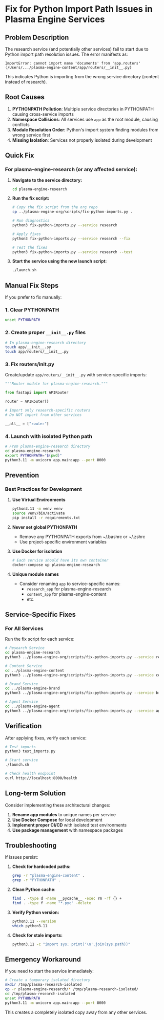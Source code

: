 # Fix for Python Import Path Issues in Plasma Engine Services

## Problem Description

The research service (and potentially other services) fail to start due to Python import path resolution issues. The error manifests as:

```
ImportError: cannot import name 'documents' from 'app.routers' (/Users/.../plasma-engine-content/app/routers/__init__.py)
```

This indicates Python is importing from the wrong service directory (content instead of research).

## Root Causes

1. **PYTHONPATH Pollution**: Multiple service directories in PYTHONPATH causing cross-service imports
2. **Namespace Collisions**: All services use `app` as the root module, causing conflicts
3. **Module Resolution Order**: Python's import system finding modules from wrong service first
4. **Missing Isolation**: Services not properly isolated during development

## Quick Fix

### For plasma-engine-research (or any affected service):

1. **Navigate to the service directory:**
   ```bash
   cd plasma-engine-research
   ```

2. **Run the fix script:**
   ```bash
   # Copy the fix script from the org repo
   cp ../plasma-engine-org/scripts/fix-python-imports.py .

   # Run diagnostics
   python3 fix-python-imports.py --service research

   # Apply fixes
   python3 fix-python-imports.py --service research --fix

   # Test the fixes
   python3 fix-python-imports.py --service research --test
   ```

3. **Start the service using the new launch script:**
   ```bash
   ./launch.sh
   ```

## Manual Fix Steps

If you prefer to fix manually:

### 1. Clear PYTHONPATH

```bash
unset PYTHONPATH
```

### 2. Create proper `__init__.py` files

```bash
# In plasma-engine-research directory
touch app/__init__.py
touch app/routers/__init__.py
```

### 3. Fix routers/__init__.py

Create/update `app/routers/__init__.py` with service-specific imports:

```python
"""Router module for plasma-engine-research."""

from fastapi import APIRouter

router = APIRouter()

# Import only research-specific routers
# Do NOT import from other services

__all__ = ["router"]
```

### 4. Launch with isolated Python path

```bash
# From plasma-engine-research directory
cd plasma-engine-research
export PYTHONPATH="$(pwd)"
python3.11 -m uvicorn app.main:app --port 8000
```

## Prevention

### Best Practices for Development

1. **Use Virtual Environments**
   ```bash
   python3.11 -m venv venv
   source venv/bin/activate
   pip install -r requirements.txt
   ```

2. **Never set global PYTHONPATH**
   - Remove any PYTHONPATH exports from ~/.bashrc or ~/.zshrc
   - Use project-specific environment variables

3. **Use Docker for isolation**
   ```bash
   # Each service should have its own container
   docker-compose up plasma-engine-research
   ```

4. **Unique module names**
   - Consider renaming `app` to service-specific names:
     - `research_app` for plasma-engine-research
     - `content_app` for plasma-engine-content
     - etc.

## Service-Specific Fixes

### For All Services

Run the fix script for each service:

```bash
# Research Service
cd plasma-engine-research
python3 ../plasma-engine-org/scripts/fix-python-imports.py --service research --fix

# Content Service
cd ../plasma-engine-content
python3 ../plasma-engine-org/scripts/fix-python-imports.py --service content --fix

# Brand Service
cd ../plasma-engine-brand
python3 ../plasma-engine-org/scripts/fix-python-imports.py --service brand --fix

# Agent Service
cd ../plasma-engine-agent
python3 ../plasma-engine-org/scripts/fix-python-imports.py --service agent --fix
```

## Verification

After applying fixes, verify each service:

```bash
# Test imports
python3 test_imports.py

# Start service
./launch.sh

# Check health endpoint
curl http://localhost:8000/health
```

## Long-term Solution

Consider implementing these architectural changes:

1. **Rename app modules** to unique names per service
2. **Use Docker Compose** for local development
3. **Implement proper CI/CD** with isolated test environments
4. **Use package management** with namespace packages

## Troubleshooting

If issues persist:

1. **Check for hardcoded paths:**
   ```bash
   grep -r "plasma-engine-content" .
   grep -r "PYTHONPATH" .
   ```

2. **Clean Python cache:**
   ```bash
   find . -type d -name __pycache__ -exec rm -rf {} +
   find . -type f -name "*.pyc" -delete
   ```

3. **Verify Python version:**
   ```bash
   python3.11 --version
   which python3.11
   ```

4. **Check for stale imports:**
   ```bash
   python3.11 -c "import sys; print('\n'.join(sys.path))"
   ```

## Emergency Workaround

If you need to start the service immediately:

```bash
# Create a temporary isolated directory
mkdir /tmp/plasma-research-isolated
cp -r plasma-engine-research/* /tmp/plasma-research-isolated/
cd /tmp/plasma-research-isolated
unset PYTHONPATH
python3.11 -m uvicorn app.main:app --port 8000
```

This creates a completely isolated copy away from any other services.
